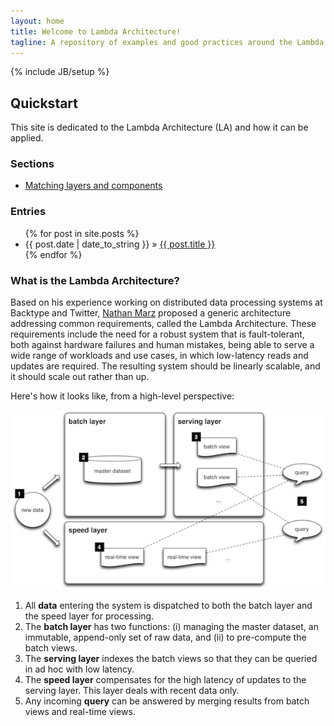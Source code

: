 ```yaml
---
layout: home
title: Welcome to Lambda Architecture!
tagline: A repository of examples and good practices around the Lambda Architecture
---
```

{% include JB/setup %}

## Quickstart
This site is dedicated to the Lambda Architecture (LA) and how it can be applied.

### Sections

* [Matching layers and components](pages/layer-component-matching/)

### Entries

<ul class="posts">
  {% for post in site.posts %}
    <li><span>{{ post.date | date_to_string }}</span> &raquo; <a href="{{ BASE_PATH }}{{ post.url }}">{{ post.title }}</a></li>
  {% endfor %}
</ul>

### What is the Lambda Architecture?

Based on his experience working on distributed data processing systems at
Backtype and Twitter, [Nathan Marz](https://twitter.com/nathanmarz) proposed
a generic architecture addressing common requirements, called the Lambda Architecture.
These requirements include the need for a robust system that is fault-tolerant,
both against hardware failures and human mistakes, being able to serve a wide 
range of workloads and use cases, in which low-latency reads and updates are 
required. The resulting system should be linearly scalable, and it should scale out 
rather than up. 

Here's how it looks like, from a high-level perspective:

![LA overview](img/la-overview_small.png "LA overview")


1. All **data** entering the system is dispatched to both the batch layer and the speed layer for processing.
1. The **batch layer** has two functions: (i) managing the master dataset, an immutable, append-only set of raw data, and (ii) to pre-compute the batch views.
1. The **serving layer** indexes the batch views so that they can be queried in ad hoc with low latency. 
1. The **speed layer** compensates for the high latency of updates to the serving layer. This layer deals with recent data only.
1. Any incoming **query** can be answered by merging results from batch views and real-time views.

